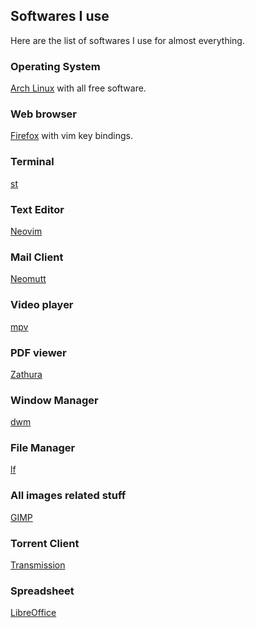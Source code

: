 ## Softwares I use

Here are the list of softwares I use for almost everything.


### Operating System

[Arch Linux](https://www.archlinux.org/) with all free software.


### Web browser

[Firefox](https://www.mozilla.org/en-US/exp/firefox/new/) with vim key bindings.


### Terminal

[st](https://st.suckless.org/)


### Text Editor

[Neovim](https://neovim.io)


### Mail Client

[Neomutt](https://neomutt.org/)


### Video player

[mpv](https://mpv.io/)


### PDF viewer

[Zathura](https://en.wikipedia.org/wiki/Zathura_(document_viewer))


### Window Manager

[dwm](https://dwm.suckless.org/)


### File Manager

[lf](https://github.com/gokcehan/lf)


### All images related stuff

[GIMP](https://www.gimp.org/)


### Torrent Client

[Transmission](https://wiki.archlinux.org/index.php/Transmission)


### Spreadsheet

[LibreOffice](https://www.libreoffice.org/)
